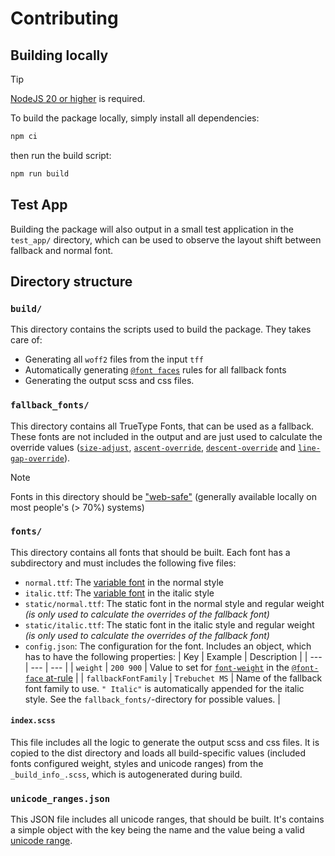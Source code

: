 # Contributing

## Building locally

> [!TIP]  
> [NodeJS 20 or higher](https://nodejs.org/) is required.

To build the package locally, simply install all dependencies:

```sh
npm ci
```

then run the build script:

```sh
npm run build
```

## Test App

Building the package will also output in a small test application in the `test_app/` directory, which can be used to observe the layout shift between fallback and normal font.

## Directory structure

### `build/`

This directory contains the scripts used to build the package. They takes care of:

- Generating all `woff2` files from the input `tff`
- Automatically generating [`@font faces`](https://developer.mozilla.org/en-US/docs/Web/CSS/@font-face) rules for all fallback fonts
- Generating the output scss and css files.

### `fallback_fonts/`

This directory contains all TrueType Fonts, that can be used as a fallback. These fonts are not included in the output and are just used to calculate the override values ([`size-adjust`](https://developer.mozilla.org/en-US/docs/Web/CSS/@font-face/size-adjust), [`ascent-override`](https://developer.mozilla.org/en-US/docs/Web/CSS/@font-face/ascent-override), [`descent-override`](https://developer.mozilla.org/en-US/docs/Web/CSS/@font-face/descent-override) and [`line-gap-override`](https://developer.mozilla.org/en-US/docs/Web/CSS/@font-face/line-gap-override)).

> [!NOTE]
> Fonts in this directory should be ["web-safe"](https://www.cssfontstack.com/) (generally available locally on most people's (> 70%) systems)

### `fonts/`

This directory contains all fonts that should be built. Each font has a subdirectory and must includes the following five files:

- `normal.ttf`: The [variable font](https://fonts.google.com/knowledge/introducing_type/introducing_variable_fonts) in the normal style
- `italic.ttf`: The [variable font](https://fonts.google.com/knowledge/introducing_type/introducing_variable_fonts) in the italic style
- `static/normal.ttf`: The static font in the normal style and regular weight _(is only used to calculate the overrides of the fallback font)_
- `static/italic.ttf`: The static font in the italic style and regular weight _(is only used to calculate the overrides of the fallback font)_
- `config.json`: The configuration for the font. Includes an object, which has to have the following properties:
  | Key | Example | Description |
  | --- | --- | --- |
  | `weight` | `200 900` | Value to set for [`font-weight`](https://developer.mozilla.org/en-US/docs/Web/CSS/@font-face/font-weight) in the [`@font-face` at-rule](https://developer.mozilla.org/en-US/docs/Web/CSS/@font-face) |
  | `fallbackFontFamily` | `Trebuchet MS` | Name of the fallback font family to use. `" Italic"` is automatically appended for the italic style. See the `fallback_fonts/`-directory for possible values. |

#### `index.scss`

This file includes all the logic to generate the output scss and css files. It is copied to the dist directory and loads all build-specific values (included fonts configured weight, styles and unicode ranges) from the `_build_info_.scss`, which is autogenerated during build.

### `unicode_ranges.json`

This JSON file includes all unicode ranges, that should be built. It's contains a simple object with the key being the name and the value being a valid [unicode range](https://developer.mozilla.org/en-US/docs/Web/CSS/@font-face/unicode-range#values).
